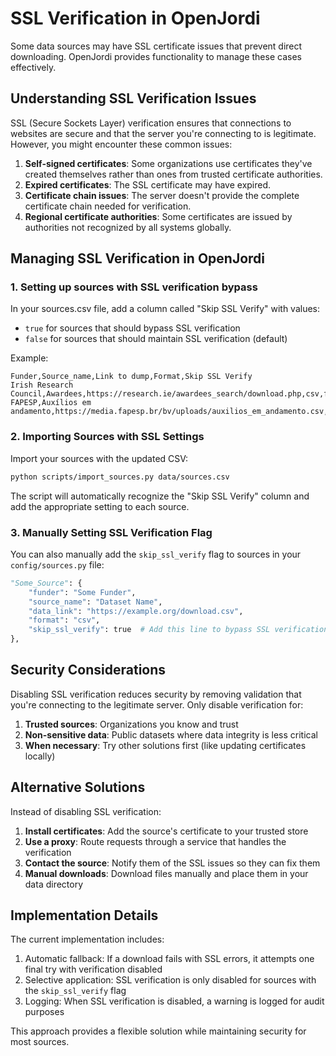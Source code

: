 # SSL Verification in OpenJordi

Some data sources may have SSL certificate issues that prevent direct downloading. OpenJordi provides functionality to manage these cases effectively.

## Understanding SSL Verification Issues

SSL (Secure Sockets Layer) verification ensures that connections to websites are secure and that the server you're connecting to is legitimate. However, you might encounter these common issues:

1. **Self-signed certificates**: Some organizations use certificates they've created themselves rather than ones from trusted certificate authorities.
2. **Expired certificates**: The SSL certificate may have expired.
3. **Certificate chain issues**: The server doesn't provide the complete certificate chain needed for verification.
4. **Regional certificate authorities**: Some certificates are issued by authorities not recognized by all systems globally.

## Managing SSL Verification in OpenJordi

### 1. Setting up sources with SSL verification bypass

In your sources.csv file, add a column called "Skip SSL Verify" with values:
- `true` for sources that should bypass SSL verification
- `false` for sources that should maintain SSL verification (default)

Example:
```
Funder,Source_name,Link to dump,Format,Skip SSL Verify
Irish Research Council,Awardees,https://research.ie/awardees_search/download.php,csv,false
FAPESP,Auxílios em andamento,https://media.fapesp.br/bv/uploads/auxilios_em_andamento.csv,csv,true
```

### 2. Importing Sources with SSL Settings

Import your sources with the updated CSV:

```bash
python scripts/import_sources.py data/sources.csv
```

The script will automatically recognize the "Skip SSL Verify" column and add the appropriate setting to each source.

### 3. Manually Setting SSL Verification Flag

You can also manually add the `skip_ssl_verify` flag to sources in your `config/sources.py` file:

```python
"Some_Source": {
    "funder": "Some Funder",
    "source_name": "Dataset Name",
    "data_link": "https://example.org/download.csv",
    "format": "csv",
    "skip_ssl_verify": true  # Add this line to bypass SSL verification
},
```

## Security Considerations

Disabling SSL verification reduces security by removing validation that you're connecting to the legitimate server. Only disable verification for:

1. **Trusted sources**: Organizations you know and trust
2. **Non-sensitive data**: Public datasets where data integrity is less critical
3. **When necessary**: Try other solutions first (like updating certificates locally)

## Alternative Solutions

Instead of disabling SSL verification:

1. **Install certificates**: Add the source's certificate to your trusted store
2. **Use a proxy**: Route requests through a service that handles the verification
3. **Contact the source**: Notify them of the SSL issues so they can fix them
4. **Manual downloads**: Download files manually and place them in your data directory

## Implementation Details

The current implementation includes:

1. Automatic fallback: If a download fails with SSL errors, it attempts one final try with verification disabled
2. Selective application: SSL verification is only disabled for sources with the `skip_ssl_verify` flag
3. Logging: When SSL verification is disabled, a warning is logged for audit purposes

This approach provides a flexible solution while maintaining security for most sources.